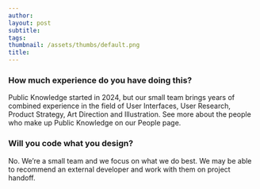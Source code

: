 ```yaml
---
author: 
layout: post
subtitle: 
tags: 
thumbnail: /assets/thumbs/default.png
title: 
---
```


### How much experience do you have doing this?
Public Knowledge started in 2024, but our small team brings years of combined experience in the field of User Interfaces, User Research, Product Strategy, Art Direction and Illustration. See more about the people who make up Public Knowledge on our People page.

### Will you code what you design?
No. We’re a small team and we focus on what we do best. We may be able to recommend an external developer and work with them on project handoff.


